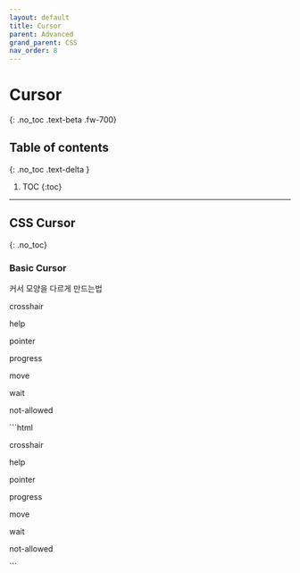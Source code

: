 ```yaml
---
layout: default
title: Cursor
parent: Advanced
grand_parent: CSS
nav_order: 8
---
```


# Cursor
{: .no_toc .text-beta .fw-700}

## Table of contents
{: .no_toc .text-delta }

1. TOC
{:toc}

---

## CSS Cursor
{: .no_toc}

### Basic Cursor

커서 모양을 다르게 만드는법

<div class="code-example" markdown="1">
<p style="cursor:crosshair">crosshair</p>
<p style="cursor:help">help</p>
<p style="cursor:pointer">pointer</p>
<p style="cursor:progress">progress</p>
<p style="cursor:move">move</p>
<p style="cursor:wait">wait</p>
<p style="cursor:not-allowed">not-allowed</p>
</div>
```html
<p style="cursor:crosshair">crosshair</p>
<p style="cursor:help">help</p>
<p style="cursor:pointer">pointer</p>
<p style="cursor:progress">progress</p>
<p style="cursor:move">move</p>
<p style="cursor:wait">wait</p>
<p style="cursor:not-allowed">not-allowed</p>
```
